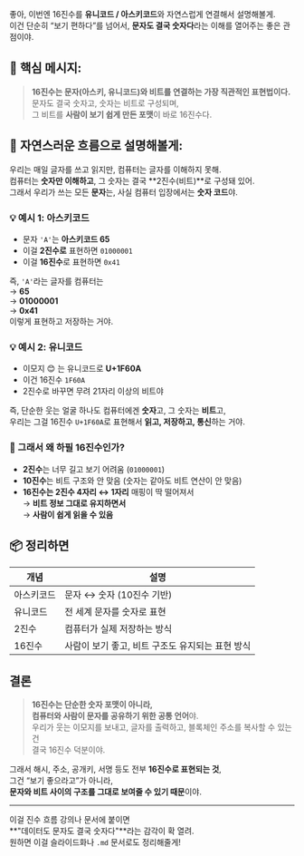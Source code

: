 좋아, 이번엔 16진수를 **유니코드 / 아스키코드**와 자연스럽게 연결해서 설명해볼게.  
이건 단순히 “보기 편하다”를 넘어서, **문자도 결국 숫자다**라는 이해를 열어주는 좋은 관점이야.

## 📌 핵심 메시지:

> **16진수는 문자(아스키, 유니코드)와 비트를 연결하는 가장 직관적인 표현법이다.**  
> 문자도 결국 숫자고, 숫자는 비트로 구성되며,  
> 그 비트를 **사람이 보기 쉽게 만든 포맷**이 바로 16진수다.

## 🎯 자연스러운 흐름으로 설명해볼게:

우리는 매일 글자를 쓰고 읽지만, 컴퓨터는 글자를 이해하지 못해.  
컴퓨터는 **숫자만 이해하고**, 그 숫자는 결국 **2진수(비트)**로 구성돼 있어.  
그래서 우리가 쓰는 모든 **문자**는, 사실 컴퓨터 입장에서는 **숫자 코드**야.

### 💡 예시 1: 아스키코드

- 문자 `'A'`는 **아스키코드 65**
- 이걸 **2진수로** 표현하면 `01000001`
- 이걸 **16진수**로 표현하면 `0x41`

즉, `'A'`라는 글자를 컴퓨터는  
→ **65**  
→ **01000001**  
→ **0x41**  
이렇게 표현하고 저장하는 거야.

### 💡 예시 2: 유니코드

- 이모지 😊 는 유니코드로 **U+1F60A**
- 이건 16진수 `1F60A`
- 2진수로 바꾸면 무려 21자리 이상의 비트야

즉, 단순한 웃는 얼굴 하나도 컴퓨터에겐 **숫자**고, 그 숫자는 **비트**고,  
우리는 그걸 16진수 `U+1F60A`로 표현해서 **읽고, 저장하고, 통신**하는 거야.

### 🧠 그래서 왜 하필 16진수인가?

- **2진수**는 너무 길고 보기 어려움 (`01000001`)
- **10진수**는 비트 구조와 안 맞음 (숫자는 같아도 비트 연산이 안 맞음)
- **16진수는 2진수 4자리 ↔ 1자리** 매핑이 딱 떨어져서  
  → **비트 정보 그대로 유지하면서**  
  → **사람이 쉽게 읽을 수 있음**

## 📦 정리하면

| 개념       | 설명                                             |
| ---------- | ------------------------------------------------ |
| 아스키코드 | 문자 ↔ 숫자 (10진수 기반)                        |
| 유니코드   | 전 세계 문자를 숫자로 표현                       |
| 2진수      | 컴퓨터가 실제 저장하는 방식                      |
| 16진수     | 사람이 보기 좋고, 비트 구조도 유지되는 표현 방식 |

## 결론

> **16진수는 단순한 숫자 포맷이 아니라,  
> 컴퓨터와 사람이 문자를 공유하기 위한 공통 언어**야.  
> 우리가 웃는 이모지를 보내고, 글자를 출력하고, 블록체인 주소를 복사할 수 있는 건  
> 결국 16진수 덕분이야.

그래서 해시, 주소, 공개키, 서명 등도 전부 **16진수로 표현되는 것**,  
그건 “보기 좋으라고”가 아니라,  
**문자와 비트 사이의 구조를 그대로 보여줄 수 있기 때문**이야.

---

이걸 진수 흐름 강의나 문서에 붙이면  
**"데이터도 문자도 결국 숫자다"**라는 감각이 확 열려.  
원하면 이걸 슬라이드화나 `.md` 문서로도 정리해줄게!
